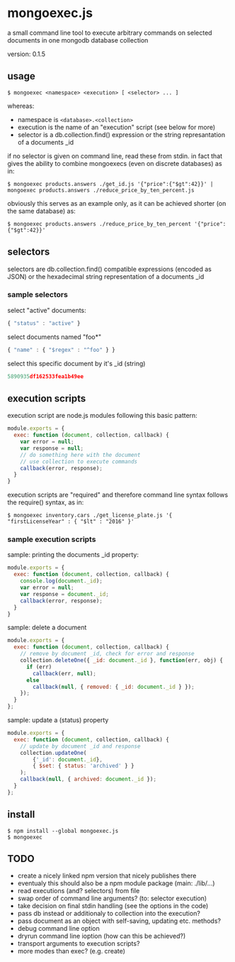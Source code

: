 # mongoexec.js

a small command line tool to execute arbitrary commands on selected documents in one mongodb database collection

version: 0.1.5

## usage

```
$ mongoexec <namespace> <execution> [ <selector> ... ]
```

whereas:

* namespace is `<database>.<collection>`
* execution is the name of an "execution" script (see below for more)
* selector is a db.collection.find() expression or the string represantation of a documents _id

if no selector is given on command line, read these from stdin. in fact that gives the ability to combine mongoexecs (even on discrete databases) as in:

```
$ mongoexec products.answers ./get_id.js '{"price":{"$gt":42}}' | mongoexec products.answers ./reduce_price_by_ten_percent.js
```

obviously this serves as an example only, as it can be achieved shorter (on the same database) as:

```
$ mongoexec products.answers ./reduce_price_by_ten_percent '{"price":{"$gt":42}}'
```

## selectors

selectors are db.collection.find() compatible expressions (encoded as JSON) or the hexadecimal string representation of a documents _id

### sample selectors

select "active" documents:
```javascript
{ "status" : "active" }
```

select documents named "foo*"
```javascript
{ "name" : { "$regex" : "^foo" } }
```

select this specific document by it's _id (string)
```javascript
5890935df162533fea1b49ee
```

## execution scripts

execution script are node.js modules following this basic pattern:

```javascript
module.exports = {
  exec: function (document, collection, callback) {
    var error = null;
    var response = null;
    // do something here with the document
    // use collection to execute commands
    callback(error, response);
  }
}
```

execution scripts are "required" and therefore command line syntax follows the require() syntax, as in:

```
$ mongoexec inventory.cars ./get_license_plate.js '{ "firstLicenseYear" : { "$lt" : "2016" }'
```

### sample execution scripts

sample: printing the documents _id property:

```javascript
module.exports = {
  exec: function (document, collection, callback) {
    console.log(document._id);
    var error = null;
    var response = document._id;
    callback(error, response);
  }
}
```

sample: delete a document

```javascript
module.exports = {
  exec: function (document, collection, callback) {
    // remove by document _id, check for error and response
    collection.deleteOne({ _id: document._id }, function(err, obj) {
      if (err)
        callback(err, null);
      else
        callback(null, { removed: { _id: document._id } });
    });
  }
};
```

sample: update a (status) property

```javascript
module.exports = {
  exec: function (document, collection, callback) {
    // update by document _id and response
    collection.updateOne(
        {'_id': document._id},
        { $set: { status: 'archived' } }
    );
    callback(null, { archived: document._id });
  }
};
```

## install

```
$ npm install --global mongoexec.js
$ mongoexec
```

## TODO

- create a nicely linked npm version that nicely publishes there
- eventualy this should also be a npm module package (main: ./lib/...)
- read executions (and? selectors) from file
- swap order of command line arguments? (to: selector execution)
- take decision on final stdin handling (see the options in the code)
- pass db instead or additionaly to collection into the execution?
- pass document as an object with self-saving, updating etc. methods?
- debug command line option
- dryrun command line ioption (how can this be achieved?)
- transport arguments to execution scripts?
- more modes than exec? (e.g. create)

